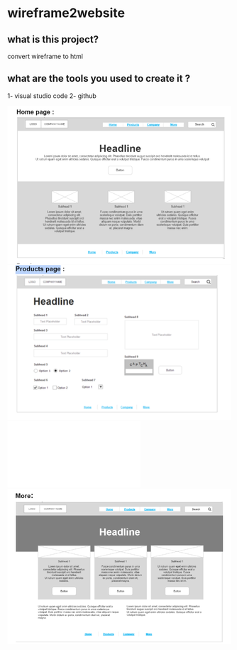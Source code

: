 # wireframe2website
## what is this project? 

convert wireframe to html

## what are the tools you used to create it ?

1- visual studio code
2- github

![homepage](homepage.png)
![Products page](Products%20page.png)
![company](README.md)
![more](more.png)
